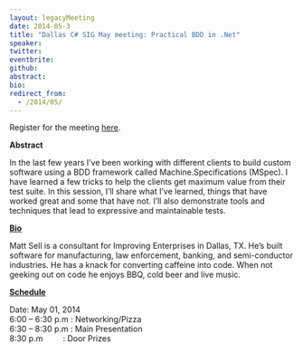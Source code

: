 ```yaml
---
layout: legacyMeeting
date: 2014-05-3
title: "Dallas C# SIG May meeting: Practical BDD in .Net"
speaker:
twitter:
eventbrite:
github:
abstract:
bio:
redirect_from:
  - /2014/05/
---
```


<div>
<p style="text-align: left;">Register for the meeting&nbsp;<a href="http://www.eventbrite.com/e/dallas-c-sig-may-meeting-practical-bdd-in-net-tickets-11321746649">here</a>.</p>
<p><strong><strong>Abstract</strong></strong></p>
<p>In the last few years I&#8217;ve been working with different clients to build custom software using a BDD framework called Machine.Specifications (MSpec). I have learned a few tricks to help the clients get maximum value from their test suite. In this session, I&#8217;ll share what I&#8217;ve learned, things that have worked great and some that have not. I&#8217;ll also demonstrate tools and techniques that lead to expressive and maintainable tests.</p>
<p><strong><strong><span style="text-decoration: underline;">Bio</span></strong></strong></p>
<div id="_mcePaste">Matt Sell is a consultant for Improving Enterprises in Dallas, TX. He&#8217;s built software for manufacturing, law enforcement, banking, and semi-conductor industries. He has a knack for converting caffeine into code. When not geeking out on code he enjoys BBQ, cold beer and live music.</div>
<p><strong><span style="text-decoration: underline;">Schedule</span></strong></p>
<p>Date: May 01, 2014<br />
6:00 &#8211; 6:30 p.m : Networking/Pizza<br />
6:30 &#8211; 8:30 p.m : Main Presentation<br />
8:30 p.m &nbsp; &nbsp; &nbsp; &nbsp; : Door Prizes</p>
</div>

